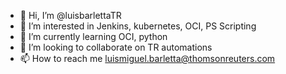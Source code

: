 - 👋 Hi, I’m @luisbarlettaTR
- 👀 I’m interested in Jenkins, kubernetes, OCI, PS Scripting
- 🌱 I’m currently learning OCI, python
- 💞️ I’m looking to collaborate on TR automations
- 📫 How to reach me luismiguel.barletta@thomsonreuters.com

<!---
luisbarlettaTR/luisbarlettaTR is a ✨ special ✨ repository because its `README.md` (this file) appears on your GitHub profile.
You can click the Preview link to take a look at your changes.
--->
